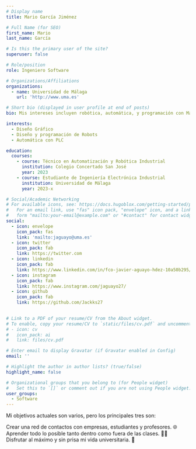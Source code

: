 ```yaml
---
# Display name
title: Mario García Jiménez

# Full Name (for SEO)
first_name: Mario
last_name: García

# Is this the primary user of the site?
superuser: false

# Role/position
role: Ingeniero Software

# Organizations/Affiliations
organizations:
  - name: Universidad de Málaga
    url: 'http://www.uma.es'

# Short bio (displayed in user profile at end of posts)
bio: Mis intereses incluyen robótica, automática, y programación con Matlab Simulink.

interests:
  - Diseño Gráfico
  - Diseño y programación de Robots
  - Automática con PLC

education:
  courses:
    - course: Técnico en Automatización y Robótica Industrial
      institution: Colegio Concertado San José
      year: 2023
    - course: Estudiante de Ingeniería Electrónica Industrial
      institution: Universidad de Málaga
      year: 2023-x

# Social/Academic Networking
# For available icons, see: https://docs.hugoblox.com/getting-started/page-builder/#icons
#   For an email link, use "fas" icon pack, "envelope" icon, and a link in the
#   form "mailto:your-email@example.com" or "#contact" for contact widget.
social:
  - icon: envelope
    icon_pack: fas
    link: 'mailto:jaguayo@uma.es'
  - icon: twitter
    icon_pack: fab
    link: https://twitter.com
  - icon: linkedin
    icon_pack: fab
    link: https://www.linkedin.com/in/fco-javier-aguayo-hdez-10a50b295/
  - icon: instagram
    icon_pack: fab
    link: https://www.instagram.com/jaguayo27/
  - icon: github
    icon_pack: fab
    link: https://github.com/Jackks27

    
# Link to a PDF of your resume/CV from the About widget.
# To enable, copy your resume/CV to `static/files/cv.pdf` and uncomment the lines below.
# - icon: cv
#   icon_pack: ai
#   link: files/cv.pdf

# Enter email to display Gravatar (if Gravatar enabled in Config)
email: ''

# Highlight the author in author lists? (true/false)
highlight_name: false

# Organizational groups that you belong to (for People widget)
#   Set this to `[]` or comment out if you are not using People widget.
user_groups:
  - Software
---
```




Mi objetivos actuales son varios, pero los principales tres son:

Crear una red de contactos con empresas, estudiantes y profesores. 🌐
Aprender todo lo posible tanto dentro como fuera de las clases. 🧑‍🎓
Disfrutar al máximo y sin prisa mi vida universitaria. 🍻
